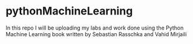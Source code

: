 # pythonMachineLearning
In this repo I will be uploading my labs and work done using the Python Machine Learning book written by Sebastian Rasschka and Vahid Mirjaili
